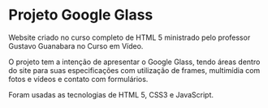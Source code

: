 # Projeto Google Glass
 Website criado no curso completo de HTML 5 ministrado pelo professor Gustavo Guanabara no Curso em Vídeo.

 O projeto tem a intenção de apresentar o Google Glass, tendo áreas dentro do site para suas especificações com utilização de frames, multimídia com fotos e vídeos e contato com formulários.
 
 Foram usadas as tecnologias de HTML 5, CSS3 e JavaScript.